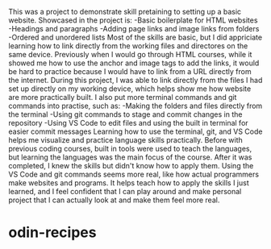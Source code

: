 This was a project to demonstrate skill pretaining to setting up a basic website.
Showcased in the project is:
    -Basic boilerplate for HTML websites
    -Headings and paragraphs
    -Adding page links and image links from folders
    -Ordered and unordered lists
Most of the skills are basic, but I did appriciate learning how to link directly from the working files and directores on the same device. Previously when I would go through HTML courses, while it showed me how to use the anchor and image tags to add the links, it would be hard to practice because I would have to link from a URL directly from the internet. During this project, I was able to link directly from the files I had set up directly on my working device, which helps show me how website are more practically built.
I also put more terminal commands and git commands into practise, such as:
    -Making the folders and files directly from the terminal
    -Using git commands to stage and commit changes in the repository
    -Using VS Code to edit files and using the built in terminal for easier commit messages
Learning how to use the terminal, git, and VS Code helps me visualize and practice language skills practically. Before with previous coding courses, built in tools were used to teach the languages, but learning the languages was the main focus of the course. After it was completed, I knew the skills but didn't know how to apply them. Using the VS Code and git commands seems more real, like how actual programmers make websites and programs. It helps teach how to apply the skills I just learned, and I feel confident that I can play around and make personal project that I can actually look at and make them feel more real. 
# odin-recipes